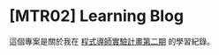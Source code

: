 # [MTR02] Learning Blog

這個專案是關於我在 [程式導師實驗計畫第二期](https://github.com/Lidemy/mentor-program-2nd) 的學習紀錄。


